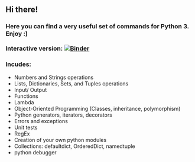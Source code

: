 ## Hi there! 

### Here you can find a very useful set of commands for Python 3. Enjoy :) </br> </br> Interactive version: [![Binder](https://mybinder.org/badge_logo.svg)](https://mybinder.org/v2/gh/alexanch/python-cheat-sheet/master)


### Incudes:
* Numbers and Strings operations
* Lists, Dictionaries, Sets, and Tuples operations 
* Input/ Output
* Functions
* Lambda 
* Object-Oriented Programming (Classes, inheritance, polymorphism) 
* Python generators, iterators, decorators
* Errors and exceptions
* Unit tests
* RegEx
* Creation of your own python modules
* Collections: defaultdict, OrderedDict, namedtuple
* python debugger
